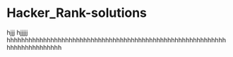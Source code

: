 # Hacker_Rank-solutions
hjjj
hjjjjj
hhhhhhhhhhhhhhhhhhhhhhhhhhhhhhhhhhhhhhhhhhhhhhhhhhhhhhhhhhhhhhhhhhhhhhhhhhh
